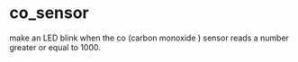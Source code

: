 co_sensor
=========

make an LED blink when the co (carbon monoxide ) sensor reads a number greater or equal to 1000.
